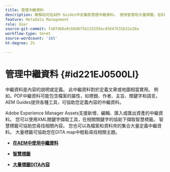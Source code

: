 ```yaml
---
title: 管理中繼資料
description: 瞭解如何在AEM Guides中定義和管理中繼資料。 使用智慧和大量標籤，在DITA map中輕鬆尋找相關主題。
feature: Metadata Management
role: User
source-git-commit: fa07db6a9cb8d8f5b133258acd5647631b22e28a
workflow-type: tm+mt
source-wordcount: '165'
ht-degree: 2%

---
```


# 管理中繼資料 {#id221EJ0500LI}

中繼資料是內容的說明或定義。 此中繼資料對於定義文章或地圖相當實用。 例如，PDF中繼資料可能包含檔案的屬性，如標題、作者、主旨、關鍵字和語言。 AEM Guides提供各種工具，可協助您定義內容的中繼資料。

Adobe Experience Manager Assets支援新增、編輯、匯入或匯出資產的中繼資料。 您可以使用XML關鍵字擷取工具，在相關關鍵字的協助下擷取智慧標籤。 智慧標籤可協助您尋找相關內容。 您也可以為檔案和資料夾的集合大量定義中繼資料。 大量標籤可協助您在DITA map中輕鬆尋找相關主題。

- **[在AEM中使用中繼資料](metadata-dita.md)**

- **[智慧標籤](web-editor-smart-tagging.md)**

- **[大量標籤DITA內容](map-editor-bulk-tagging.md)**
